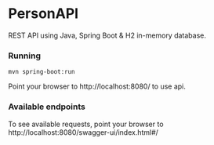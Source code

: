 # PersonAPI

REST API using Java, Spring Boot & H2 in-memory database. 

### Running

```shell
mvn spring-boot:run
```
Point your browser to http://localhost:8080/ to use api.

### Available endpoints

To see available requests, point your browser to http://localhost:8080/swagger-ui/index.html#/
